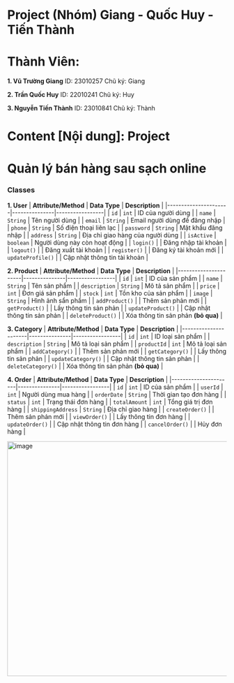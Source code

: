 # Project (Nhóm) Giang - Quốc Huy - Tiến Thành


# Thành Viên: 

**1. Vũ Trường Giang**
ID: 23010257
Chũ ký: Giang


**2. Trần Quốc Huy**
ID: 22010241
Chũ ký: Huy


**3. Nguyễn Tiến Thành**
ID: 23010841
Chũ ký: Thành

# Content [Nội dung]: Project 

# Quản lý bán hàng sau sạch online

### Classes

**1. User**
| **Attribute/Method** | **Data Type** | **Description** |
|----------------------|---------------|-----------------|
| `id` | `int` | ID của người dùng |
| `name` | `String` | Tên người dùng |
| `email` | `String` | Email người dùng để đăng nhập |
| `phone` | `String` | Số điện thoại liên lạc |
| `password` | `String` | Mật khẩu đăng nhập |
| `address` | `String` | Địa chỉ giao hàng của người dùng |
| `isActive` | `boolean` | Người dùng này còn hoạt động |
| `login()` | | Đăng nhập tài khoản |
| `logout()` | | Đăng xuất tài khoản |
| `register()` | | Đăng ký tài khoản mới |
| `updateProfile()` | | Cập nhật thông tin tài khoản |

**2. Product**
| **Attribute/Method** | **Data Type** | **Description** |
|----------------------|---------------|-----------------|
| `id` | `int` | ID của sản phẩm |
| `name` | `String` | Tên sản phẩm |
| `description` | `String` | Mô tả sản phẩm |
| `price` | `int` | Đơn giá sản phẩm |
| `stock` | `int` | Tồn kho của sản phẩm |
| `image` | `String` | Hình ảnh sẩn phẩm |
| `addProduct()` | | Thêm sản phản mới |
| `getProduct()` | | Lấy thông tin sản phản |
| `updateProduct()` | | Cập nhật thông tin sản phản |
| `deleteProduct()` | | Xóa thông tin sản phản **(bỏ qua)** |

**3. Category**
| **Attribute/Method** | **Data Type** | **Description** |
|----------------------|---------------|-----------------|
| `id` | `int` | ID loại sản phẩm |
| `description` | `String` | Mô tả loại sản phẩm |
| `productId` | `int` | Mô tả loại sản phẩm |
| `addCategory()` | | Thêm sản phản mới |
| `getCategory()` | | Lấy thông tin sản phản |
| `updateCategory()` | | Cập nhật thông tin sản phản |
| `deleteCategory()` | | Xóa thông tin sản phản **(bỏ qua)** |

**4. Order**
| **Attribute/Method** | **Data Type** | **Description** |
|----------------------|---------------|-----------------|
| `id` | `int` | ID của sản phẩm |
| `userId` | `int` | Người dùng mua hàng |
| `orderDate` | `String` | Thời gian tạo đơn hàng |
| `status` | `int` | Trạng thái đơn hàng |
| `totalAmount` | `int` | Tổng giá trị đơn hàng |
| `shippingAddress` | `String` | Địa chỉ giao hàng |
| `createOrder()` | | Thêm sản phản mới |
| `viewOrder()` | | Lấy thông tin đơn hàng |
| `updateOrder()` | | Cập nhật thông tin đơn hàng |
| `cancelOrder()` | | Hủy đơn hàng |


<img width="1161" height="538" alt="image" src="https://github.com/user-attachments/assets/f434b84a-2133-4ef4-8a7b-62898507432e" />





